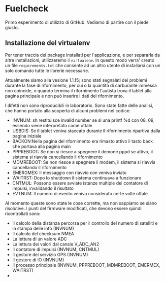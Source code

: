 # Fuelcheck

Primo esperimento di utilizzo di GitHub. Vediamo di partire con il piede giusto.

## Installazione del virtualenv

Per tener traccia dei package installati per l'applicazione, e per separarla da altre installazioni, utilizzeremo il
`virtualenv`. In questo modo verra' creato un file `requirements.txt` che consente ad un altro utente di installarsi
con un solo comando tutte le librerie necessarie.

Attualmente siamo alla vesione 1.1.15; sono stati segnalati dei problemi durante la fase di rifornimento, per cui o la quantità di carburante immessa non coincide, o quando termina il rifornimento l'autista trova il tablet alla pagina principale e non può inserire i dati del rifornimento.

I difetti non sono riproducibili in laboratorio. Sono state fatte delle analisi, che hanno portato alla scoperta di alcuni problemi nel codice:

  - INVNUM: sh restituisce invalid number se si una printf %d con 08, 09, essendo viene interpretato come ottale
  - USBDIS: Se il tablet veniva staccato durante il rifornimento ripartiva dalla pagina iniziale
  - BACKON:Nella pagina del rifornimento era rimasto attivo il tasto back che portava alla pagina main
  - PPPREBOOT: Se non si riesce a spegnere il demone pppd se attivo, il sistema si riavvia cancellando il rifornimento
  - MDMREBOOT: Se non riesce a spegnere il modem, il sistema si riavvia cancellando il rifornimento
  - EMERGMEX: Il messaggio con riavvio con veniva inviato
  - WAITRST: Dopo lo shutdown il sistema continuava a funzionare
  - CNTMUL: Possono essere avviate istanze multiple del contatore di impulsi, invalidando il risultato
  - EVTNUM: Il numero di evento veniva considerato certe volte ottale

Al momento queste sono state le cose corrette, ma non sappiamo se siano risolutive. I punti del firmware modificati, che devono essere quindi ricontrollati sono:

  - Il calcolo della distanza percorsa per il controllo del numero di satelliti e la stampa delle info (INVNUM)
  - Il calcolo del checksum NMEA
  - La lettura di un valore ADC
  - La lettura dei valori dal canale V_ADC_AN2
  - Il contatore di impulsi (INVNUM, CNTMUL)
  - Il gestore del servizio GPS (INVNUM)
  - Il gestore di IO (INVNUM)
  - Il processo principale (INVNUM, PPPREBOOT, MDMREBOOT, EMERMEX, WAITRST)
  - 
  
